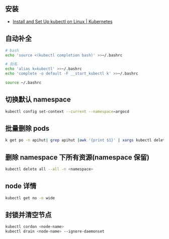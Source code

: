 ## 安装 

- [Install and Set Up kubectl on Linux | Kubernetes](https://kubernetes.io/docs/tasks/tools/install-kubectl-linux/)

## 自动补全

```bash
# bash
echo 'source <(kubectl completion bash)' >>~/.bashrc

# 别名
echo 'alias k=kubectl' >>~/.bashrc
echo 'complete -o default -F __start_kubectl k' >>~/.bashrc

source ~/.bashrc
```

## 切换默认 namespace

```bash
kubectl config set-context --current --namespace=argocd
```

## 批量删除 pods

```bash
k get po -n apihut| grep apihut |awk '{print $1}' | xargs kubectl delete po -n apihut
```

## 删除 namespace 下所有资源(namespace 保留) 

```bash
kubectl delete all --all -n <namespace>
```

## node 详情

```bash
kubectl get no -o wide
```

## 封锁并清空节点

```bash
kubectl cordon <node-name>
kubectl drain <node-name> --ignore-daemonset
```